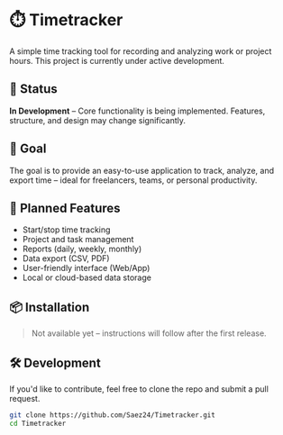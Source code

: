 # ⏱️ Timetracker

A simple time tracking tool for recording and analyzing work or project hours. This project is currently under active development.

## 🚧 Status

**In Development** – Core functionality is being implemented. Features, structure, and design may change significantly.

## 🧩 Goal

The goal is to provide an easy-to-use application to track, analyze, and export time – ideal for freelancers, teams, or personal productivity.

## 🔧 Planned Features

- Start/stop time tracking
- Project and task management
- Reports (daily, weekly, monthly)
- Data export (CSV, PDF)
- User-friendly interface (Web/App)
- Local or cloud-based data storage

## 📦 Installation

> Not available yet – instructions will follow after the first release.

## 🛠️ Development

If you'd like to contribute, feel free to clone the repo and submit a pull request.

```bash
git clone https://github.com/Saez24/Timetracker.git
cd Timetracker
